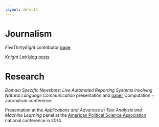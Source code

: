 ```yaml
---
layout: default
---
```


# Journalism

_FiveThirtyEight_ contributor [page](https://fivethirtyeight.com/contributors/dhrumil-mehta/)

_Knight Lab_ [blog](https://knightlab.northwestern.edu/2013/03/06/numbers-and-narriative-a-computer-scientist-at-nicar/index.html) [posts](https://knightlab.northwestern.edu/2014/04/08/how-a-young-developer-stumbled-in-to-journalism-and-then-landed-at-fivethirtyeight/)

# Research

_Domain Specific Newsbots: Live Automated Reporting Systems involving Natural Language Communication_ presentation and [paper](http://journalism.stanford.edu/cj2016/files/Newsbots.pdf) Computation + Journalism conference.

Presentation at the _Applications and Advances in Text Analysis and Machine Learning_ panel at the [American Political Science Association](http://www.apsanet.org/portals/54/Files/Programs/FinalePDFFullProgramAPSA2014.pdf) national conference in 2014
